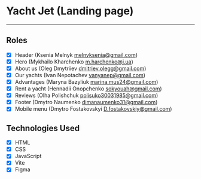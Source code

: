 # Yacht Jet (Landing page)

---

## Roles

- [x] Header (Ksenia Melnyk melnyksenia@gmail.com)
- [x] Hero (Mykhailo Kharchenko m.harchenko@i.ua)
- [x] About us (Oleg Dmytriiev dmitriev.olegg@gmail.com)
- [x] Our yachts (Ivan Nepotachev vanyanep@gmail.com)
- [x] Advantages (Maryna Bazyliuk marina.mus24@gmail.com)
- [x] Rent a yacht (Hennadii Onopchenko  sokyouah@gmail.com)
- [x] Reviews (Olha Polishchuk polisuko30031985@gmail.com)
- [x] Footer (Dmytro Naumenko dimanaumenko31@gmail.com)
- [x] Mobile menu (Dmytro Fostakovskyi D.fostakovskiy@gmail.com)

## Technologies Used

- [x] HTML
- [x] CSS
- [x] JavaScript
- [x] Vite
- [x] Figma